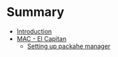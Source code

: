 # Summary

* [Introduction](README.md)
* [MAC - El Capitan](mac_-_el_capitan.md)
   * [Setting up packahe manager](setting_up_packahe_manager.md)


